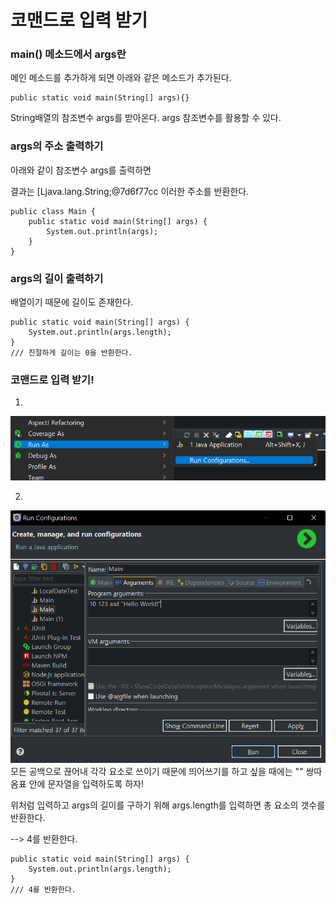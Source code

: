 코맨드로 입력 받기
==========================






### main() 메소드에서 args란
메인 메소드를 추가하게 되면 아래와 같은 메소드가 추가된다.



```
public static void main(String[] args){}
```
String배열의 참조변수 args를 받아온다. args 참조변수를 활용할 수 있다.






### args의 주소 출력하기
아래와 같이 참조변수 args를 출력하면 



결과는 [Ljava.lang.String;@7d6f77cc 이러한 주소를 반환한다.
```
public class Main {
    public static void main(String[] args) {
    	System.out.println(args);
    }
}
```





### args의 길이 출력하기
배열이기 때문에 길이도 존재한다.
```
public static void main(String[] args) {
    System.out.println(args.length);
}
/// 친절하게 길이는 0을 반환한다.
```



### 코맨드로 입력 받기!
1.
![Alt text](/JAVA/command.png)






2.
![Alt text](/JAVA/command2.png)
모든 공백으로 끊어내 각각 요소로 쓰이기 때문에 띄어쓰기를 하고 싶을 때에는 "" 쌍따옴표 안에 문자열을 입력하도록 하자!



위처럼 입력하고 args의 길이를 구하기 위해 args.length를 입력하면 총 요소의 갯수를 반환한다.



--> 4를 반환한다.



```
public static void main(String[] args) {
    System.out.println(args.length);
}
/// 4를 반환한다.
```